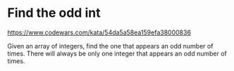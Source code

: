 # Find the odd int

https://www.codewars.com/kata/54da5a58ea159efa38000836

Given an array of integers, find the one that appears an odd number of times.
There will always be only one integer that appears an odd number of times.